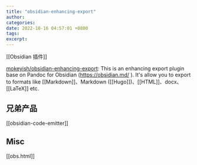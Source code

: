 ```yaml
---
title: "obsidian-enhancing-export"
author: 
categories: 
date: 2022-10-16 04:57:01 +0800
tags: 
excerpt: 
---
```




[[Obsidian 插件]]

[mokeyish/obsidian-enhancing-export](https://github.com/mokeyish/obsidian-enhancing-export): This is an enhancing export plugin base on Pandoc for Obsidian (https://obsidian.md/ ). It's allow you to export to formats like [[Markdown]]、Markdown ([[Hugo]])、[[HTML]]、docx、[[LaTeX]] etc.


## 兄弟产品

[[obsidian-code-emitter]]



## Misc

[[obs.html]]





